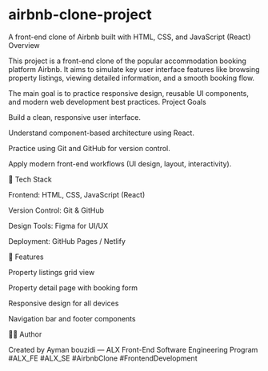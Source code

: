 # airbnb-clone-project
A front-end clone of Airbnb built with HTML, CSS, and JavaScript (React)
Overview

This project is a front-end clone of the popular accommodation booking platform Airbnb.
It aims to simulate key user interface features like browsing property listings, viewing detailed information, and a smooth booking flow.

The main goal is to practice responsive design, reusable UI components, and modern web development best practices. 
Project Goals

Build a clean, responsive user interface.

Understand component-based architecture using React.

Practice using Git and GitHub for version control.

Apply modern front-end workflows (UI design, layout, interactivity).

🧰 Tech Stack

Frontend: HTML, CSS, JavaScript (React)

Version Control: Git & GitHub

Design Tools: Figma for UI/UX

Deployment: GitHub Pages / Netlify

🚀 Features

Property listings grid view

Property detail page with booking form

Responsive design for all devices

Navigation bar and footer components

👨‍💻 Author

Created by Ayman bouzidi — ALX Front-End Software Engineering Program
#ALX_FE #ALX_SE #AirbnbClone #FrontendDevelopment
